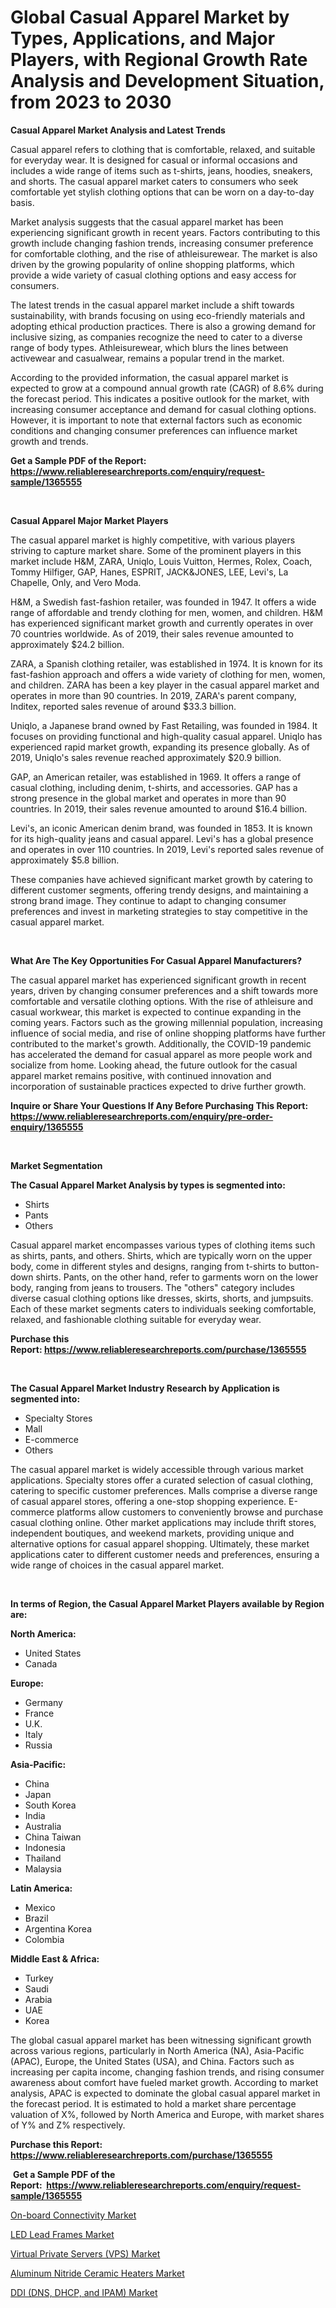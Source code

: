 <p><h1>Global Casual Apparel Market by Types, Applications, and Major Players, with Regional Growth Rate Analysis and Development Situation, from 2023 to 2030</h1></p><p><strong>Casual Apparel Market Analysis and Latest Trends</strong></p>
<p><p>Casual apparel refers to clothing that is comfortable, relaxed, and suitable for everyday wear. It is designed for casual or informal occasions and includes a wide range of items such as t-shirts, jeans, hoodies, sneakers, and shorts. The casual apparel market caters to consumers who seek comfortable yet stylish clothing options that can be worn on a day-to-day basis.</p><p>Market analysis suggests that the casual apparel market has been experiencing significant growth in recent years. Factors contributing to this growth include changing fashion trends, increasing consumer preference for comfortable clothing, and the rise of athleisurewear. The market is also driven by the growing popularity of online shopping platforms, which provide a wide variety of casual clothing options and easy access for consumers.</p><p>The latest trends in the casual apparel market include a shift towards sustainability, with brands focusing on using eco-friendly materials and adopting ethical production practices. There is also a growing demand for inclusive sizing, as companies recognize the need to cater to a diverse range of body types. Athleisurewear, which blurs the lines between activewear and casualwear, remains a popular trend in the market.</p><p>According to the provided information, the casual apparel market is expected to grow at a compound annual growth rate (CAGR) of 8.6% during the forecast period. This indicates a positive outlook for the market, with increasing consumer acceptance and demand for casual clothing options. However, it is important to note that external factors such as economic conditions and changing consumer preferences can influence market growth and trends.</p></p>
<p><strong>Get a Sample PDF of the Report:&nbsp; <a href="https://www.reliableresearchreports.com/enquiry/request-sample/1365555">https://www.reliableresearchreports.com/enquiry/request-sample/1365555</a></strong></p>
<p>&nbsp;</p>
<p><strong>Casual Apparel Major Market Players</strong></p>
<p><p>The casual apparel market is highly competitive, with various players striving to capture market share. Some of the prominent players in this market include H&M, ZARA, Uniqlo, Louis Vuitton, Hermes, Rolex, Coach, Tommy Hilfiger, GAP, Hanes, ESPRIT, JACK&JONES, LEE, Levi's, La Chapelle, Only, and Vero Moda.</p><p>H&M, a Swedish fast-fashion retailer, was founded in 1947. It offers a wide range of affordable and trendy clothing for men, women, and children. H&M has experienced significant market growth and currently operates in over 70 countries worldwide. As of 2019, their sales revenue amounted to approximately $24.2 billion.</p><p>ZARA, a Spanish clothing retailer, was established in 1974. It is known for its fast-fashion approach and offers a wide variety of clothing for men, women, and children. ZARA has been a key player in the casual apparel market and operates in more than 90 countries. In 2019, ZARA's parent company, Inditex, reported sales revenue of around $33.3 billion.</p><p>Uniqlo, a Japanese brand owned by Fast Retailing, was founded in 1984. It focuses on providing functional and high-quality casual apparel. Uniqlo has experienced rapid market growth, expanding its presence globally. As of 2019, Uniqlo's sales revenue reached approximately $20.9 billion.</p><p>GAP, an American retailer, was established in 1969. It offers a range of casual clothing, including denim, t-shirts, and accessories. GAP has a strong presence in the global market and operates in more than 90 countries. In 2019, their sales revenue amounted to around $16.4 billion.</p><p>Levi's, an iconic American denim brand, was founded in 1853. It is known for its high-quality jeans and casual apparel. Levi's has a global presence and operates in over 110 countries. In 2019, Levi's reported sales revenue of approximately $5.8 billion.</p><p>These companies have achieved significant market growth by catering to different customer segments, offering trendy designs, and maintaining a strong brand image. They continue to adapt to changing consumer preferences and invest in marketing strategies to stay competitive in the casual apparel market.</p></p>
<p>&nbsp;</p>
<p><strong>What Are The Key Opportunities For Casual Apparel Manufacturers?</strong></p>
<p><p>The casual apparel market has experienced significant growth in recent years, driven by changing consumer preferences and a shift towards more comfortable and versatile clothing options. With the rise of athleisure and casual workwear, this market is expected to continue expanding in the coming years. Factors such as the growing millennial population, increasing influence of social media, and rise of online shopping platforms have further contributed to the market's growth. Additionally, the COVID-19 pandemic has accelerated the demand for casual apparel as more people work and socialize from home. Looking ahead, the future outlook for the casual apparel market remains positive, with continued innovation and incorporation of sustainable practices expected to drive further growth.</p></p>
<p><strong>Inquire or Share Your Questions If Any Before Purchasing This Report: <a href="https://www.reliableresearchreports.com/enquiry/pre-order-enquiry/1365555">https://www.reliableresearchreports.com/enquiry/pre-order-enquiry/1365555</a></strong></p>
<p>&nbsp;</p>
<p><strong>Market Segmentation</strong></p>
<p><strong>The Casual Apparel Market Analysis by types is segmented into:</strong></p>
<p><ul><li>Shirts</li><li>Pants</li><li>Others</li></ul></p>
<p><p>Casual apparel market encompasses various types of clothing items such as shirts, pants, and others. Shirts, which are typically worn on the upper body, come in different styles and designs, ranging from t-shirts to button-down shirts. Pants, on the other hand, refer to garments worn on the lower body, ranging from jeans to trousers. The "others" category includes diverse casual clothing options like dresses, skirts, shorts, and jumpsuits. Each of these market segments caters to individuals seeking comfortable, relaxed, and fashionable clothing suitable for everyday wear.</p></p>
<p><strong>Purchase this Report:&nbsp;<a href="https://www.reliableresearchreports.com/purchase/1365555">https://www.reliableresearchreports.com/purchase/1365555</a></strong></p>
<p>&nbsp;</p>
<p><strong>The Casual Apparel Market Industry Research by Application is segmented into:</strong></p>
<p><ul><li>Specialty Stores</li><li>Mall</li><li>E-commerce</li><li>Others</li></ul></p>
<p><p>The casual apparel market is widely accessible through various market applications. Specialty stores offer a curated selection of casual clothing, catering to specific customer preferences. Malls comprise a diverse range of casual apparel stores, offering a one-stop shopping experience. E-commerce platforms allow customers to conveniently browse and purchase casual clothing online. Other market applications may include thrift stores, independent boutiques, and weekend markets, providing unique and alternative options for casual apparel shopping. Ultimately, these market applications cater to different customer needs and preferences, ensuring a wide range of choices in the casual apparel market.</p></p>
<p>&nbsp;</p>
<p><strong>In terms of Region, the Casual Apparel Market Players available by Region are:</strong></p>
<p>
    <p> <strong> North America: </strong>
        <ul>
            <li>United States</li>
            <li>Canada</li>
        </ul>
        </p> 
    <p> <strong> Europe: </strong>
        <ul>
            <li>Germany</li>
            <li>France</li>
            <li>U.K.</li>
            <li>Italy</li>
            <li>Russia</li>
        </ul>
        </p> 
    <p> <strong> Asia-Pacific: </strong>
        <ul>
            <li>China</li>
            <li>Japan</li>
            <li>South Korea</li>
            <li>India</li>
            <li>Australia</li>
            <li>China Taiwan</li>
            <li>Indonesia</li>
            <li>Thailand</li>
            <li>Malaysia</li>
        </ul>
        </p> 
    <p> <strong> Latin America: </strong>
        <ul>
            <li>Mexico</li>
            <li>Brazil</li>
            <li>Argentina Korea</li>
            <li>Colombia</li>
        </ul>
        </p> 
    <p> <strong> Middle East & Africa: </strong>
        <ul>
            <li>Turkey</li>
            <li>Saudi</li>
            <li>Arabia</li>
            <li>UAE</li>
            <li>Korea</li>
        </ul>
    </p>
    </p>
<p><p>The global casual apparel market has been witnessing significant growth across various regions, particularly in North America (NA), Asia-Pacific (APAC), Europe, the United States (USA), and China. Factors such as increasing per capita income, changing fashion trends, and rising consumer awareness about comfort have fueled market growth. According to market analysis, APAC is expected to dominate the global casual apparel market in the forecast period. It is estimated to hold a market share percentage valuation of X%, followed by North America and Europe, with market shares of Y% and Z% respectively.</p></p>
<p><strong>Purchase this Report: <a href="https://www.reliableresearchreports.com/purchase/1365555">https://www.reliableresearchreports.com/purchase/1365555</a></strong></p>
<p>&nbsp;<strong>Get a Sample PDF of the Report:&nbsp;&nbsp;<a href="https://www.reliableresearchreports.com/enquiry/request-sample/1365555">https://www.reliableresearchreports.com/enquiry/request-sample/1365555</a></strong></p>
<p><strong></strong></p>
<p><p><a href="https://www.linkedin.com/pulse/decoding-on-board-connectivity-market-deep-dive-latest-51obc/">On-board Connectivity Market</a></p><p><a href="https://medium.com/@donnakelly19891/led-lead-frames-market-size-growth-forecast-2023-2030-52e99433647c">LED Lead Frames Market</a></p><p><a href="https://www.linkedin.com/pulse/virtual-private-servers-vps-market-size-2023-2030-global-ouckc/">Virtual Private Servers (VPS) Market</a></p><p><a href="https://medium.com/@dianafisher1927/aluminum-nitride-ceramic-heaters-market-size-growth-forecast-2023-2030-6ce97c66a564">Aluminum Nitride Ceramic Heaters Market</a></p><p><a href="https://www.linkedin.com/pulse/ddi-dns-dhcp-ipam-market-challenges-opportunities-growth-8ik2c/">DDI (DNS, DHCP, and IPAM) Market</a></p></p>
